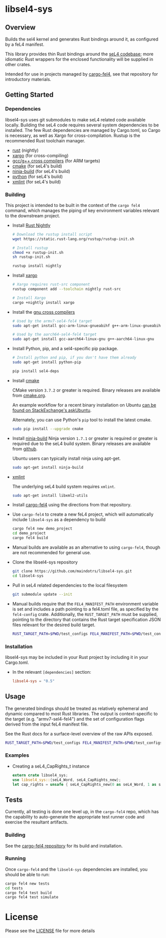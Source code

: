 # libsel4-sys

## Overview

Builds the sel4 kernel and generates Rust bindings around it,
as configured by a feL4 manifest.

This library provides thin Rust bindings around the [seL4 codebase](https://github.com/seL4/seL4);
more idiomatic Rust wrappers for the enclosed functionality will be supplied in other crates.

Intended for use in projects managed by
[cargo-fel4](https://github.com/maindotrs/cargo-fel4), see that repository
for introductory materials.

## Getting Started

### Dependencies

libsel4-sys uses git submodules to make seL4 related code available
locally. Building the seL4 code requires several system dependencies
to be installed. The few Rust dependencies are managed by Cargo.toml,
so Cargo is necessary, as well as Xargo for cross-compilation. Rustup
is the recommended Rust toolchain manager.

* [rust](https://github.com/rust-lang-nursery/rustup.rs) (nightly)
* [xargo](https://github.com/japaric/xargo) (for cross-compiling)
* [gcc/g++ cross compilers](https://gcc.gnu.org/) (for ARM targets)
* [cmake](https://cmake.org/download/) (for seL4's build)
* [ninja-build](https://ninja-build.org/) (for seL4's build)
* [python](https://python.org/) (for seL4's build)
* [xmlint](http://xmlsoft.org/xmllint.html) (for seL4's build)

### Building

This project is intended to be built in the context of the `cargo fel4` command, which manages
the piping of key environment variables relevant to the downstream project.

* Install [Rust Nightly](https://github.com/rust-lang-nursery/rustup.rs)
  ```bash
  # Download the rustup install script
  wget https://static.rust-lang.org/rustup/rustup-init.sh
  
  # Install rustup
  chmod +x rustup-init.sh
  sh rustup-init.sh
  
  rustup install nightly
  ```
* Install [xargo](https://github.com/japaric/xargo)
  ```bash
  # Xargo requires rust-src component
  rustup component add --toolchain nightly rust-src
  
  # Install Xargo
  cargo +nightly install xargo
  ```
* Install the [gnu cross compilers](https://gcc.gnu.org/)
  ```bash
  # Used by the armv7-sel4-fel4 target
  sudo apt-get install gcc-arm-linux-gnueabihf g++-arm-linux-gnueabihf
  
  # Used by the aarch64-sel4-fel4 target
  sudo apt-get install gcc-aarch64-linux-gnu g++-aarch64-linux-gnu
  ```
* Install Python, pip, and a sel4-specific pip package.
  ```bash
  # Install python and pip, if you don't have them already
  sudo apt-get install python-pip
  
  pip install sel4-deps
  ```
* Install [cmake](https://cmake.org/download/)
  
  CMake version `3.7.2` or greater is required.
  Binary releases are available from [cmake.org](https://cmake.org/download/).
  
  An example workflow for a recent binary installation on Ubuntu
  [can be found on StackExchange's askUbuntu](https://askubuntu.com/questions/355565/how-do-i-install-the-latest-version-of-cmake-from-the-command-line/865294#865294).
  
  Alternately, you can use Python's `pip` tool to install the latest cmake.
  ```bash
  sudo pip install --upgrade cmake
  ```
* Install [ninja-build](https://ninja-build.org/)
  Ninja version `1.7.1` or greater is required or greater is required due to the seL4 build system.
  Binary releases are available from [github](https://github.com/ninja-build/ninja/releases).
  
  Ubuntu users can typically install ninja using apt-get.
  
  ```bash
  sudo apt-get install ninja-build
  ```
* [xmlint](http://xmlsoft.org/xmllint.html)
  
  The underlying seL4 build system requires `xmlint`.
  
  ```bash
  sudo apt-get install libxml2-utils
  ```
* Install [cargo-fel4](https://github.com/maindotrs/cargo-fel4) using the directions from that repository.
* Use `cargo-fel4` to create a new feL4 project, which will automatically include `libsel4-sys` as a dependency to build
  ```bash
  cargo fel4 new demo_project
  cd demo_project
  cargo fel4 build
  ```
* Manual builds are available as an alternative to using `cargo-fel4`, though are not recommended for general use.
* Clone the libsel4-sys repository
  ```bash
  git clone https://github.com/maindotrs/libsel4-sys.git
  cd libsel4-sys
  ```
* Pull in seL4 related dependencies to the local filesystem
  ```bash
  git submodule update --init
  ```
* Manual builds require that the `FEL4_MANIFEST_PATH` environment variable is set and
  includes a path pointing to a fel4.toml file, as specified by the `fel4-config` crate.
  Additionally, the `RUST_TARGET_PATH` must be supplied, pointing to the directory that
  contains the Rust target specification JSON files relevant for the desired build target.
  ```bash
  RUST_TARGET_PATH=$PWD/test_configs FEL4_MANIFEST_PATH=$PWD/test_configs/fel4.toml xargo rustc --target x86_64-sel4-fel4 -vv
  ```

### Installation

libsel4-sys may be included in your Rust project by including it in your Cargo.toml.

* In the relevant `[dependencies]` section:
  ```toml
  libsel4-sys = "0.5"
  ```

## Usage

The generated bindings should be treated as relatively ephemeral and dynamic compared
to most Rust libraries. The output is context-specific to the target (e.g. "armv7-sel4-fel4")
and the set of configuration flags derived from the input feL4 manifest file.

See the Rust docs for a surface-level overview of the raw APIs exposed.

```bash
RUST_TARGET_PATH=$PWD/test_configs FEL4_MANIFEST_PATH=$PWD/test_configs/fel4.toml xargo doc --target x86_64-sel4-fel4 -vv
```

### Examples

* Creating a seL4_CapRights_t instance
  ```rust
  extern crate libsel4_sys;
  use libsel4_sys::{seL4_Word, seL4_CapRights_new};
  let cap_rights = unsafe { seL4_CapRights_new(0 as seL4_Word, 1 as seL4_Word, 0 as seL4_Word); };
  ```

## Tests

Currently, all testing is done one level up, in the `cargo-fel4` repo,
which has the capability to auto-generate the appropriate test runner
code and exercise the resultant artifacts.

### Building

See the [cargo-fel4 repository](https://github.com/maindotrs/cargo-fel4) for its
build and installation. 

### Running

Once `cargo-fel4` and the `libsel4-sys` dependencies are installed, you should be able to run:

```bash
cargo fel4 new tests
cd tests
cargo fel4 test build
cargo fel4 test simulate
```

# License

Please see the [LICENSE](./LICENSE) file for more details

